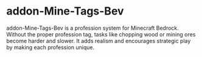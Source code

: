 # addon-Mine-Tags-Bev
addon-Mine-Tags-Bev is a profession system for Minecraft Bedrock. Without the proper profession tag, tasks like chopping wood or mining ores become harder and slower. It adds realism and encourages strategic play by making each profession unique.
